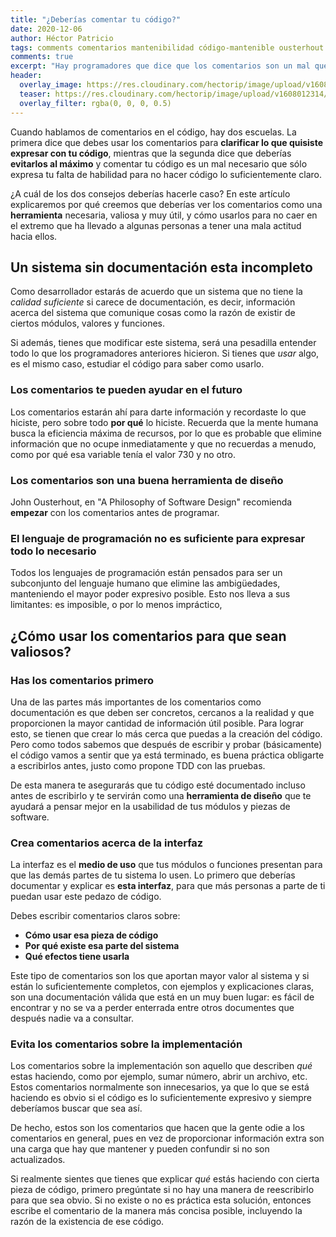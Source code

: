```yaml
---
title: "¿Deberías comentar tu código?"
date: 2020-12-06
author: Héctor Patricio
tags: comments comentarios mantenibilidad código-mantenible ousterhout aposd
comments: true
excerpt: "Hay programadores que dice que los comentarios son un mal que se debería evitar al máximo posible. Aquí proponemos lo contrario: usa los comentarios correctamente para crear código mantenible."
header:
  overlay_image: https://res.cloudinary.com/hectorip/image/upload/v1608012314/snapbuilder_ykt2d6.png
  teaser: https://res.cloudinary.com/hectorip/image/upload/v1608012314/snapbuilder_ykt2d6.png
  overlay_filter: rgba(0, 0, 0, 0.5)
---
```


Cuando hablamos de comentarios en el código, hay dos escuelas. La primera dice que debes usar los comentarios para **clarificar lo que quisiste expresar con tu código**, mientras que la segunda dice que deberías **evitarlos al máximo** y comentar tu código es un mal necesario que sólo expresa tu falta de habilidad para no hacer código lo suficientemente claro.

¿A cuál de los dos consejos deberías hacerle caso? En este artículo explicaremos por qué creemos que deberías ver los comentarios como una **herramienta** necesaria, valiosa y muy útil, y cómo usarlos para no caer en el extremo que ha llevado a algunas personas a tener una mala actitud hacia ellos.

## Un sistema sin documentación esta incompleto

Como desarrollador estarás de acuerdo que un sistema que no tiene la _calidad suficiente_ si carece de documentación, es decir, información acerca del sistema que comunique cosas como la razón de existir de ciertos módulos, valores y funciones.

Si además, tienes que modificar este sistema, será una pesadilla entender todo lo que los programadores anteriores hicieron. Si tienes que _usar_ algo, es el mismo caso, estudiar el código para saber como usarlo.

### Los comentarios te pueden ayudar en el futuro

Los comentarios estarán ahí para darte información y recordaste lo que hiciste, pero sobre todo **por qué** lo hiciste. Recuerda que la mente humana busca la eficiencia máxima de recursos, por lo que es probable que elimine información que no ocupe inmediatamente y que no recuerdas a menudo, como por qué esa variable tenía el valor 730 y no otro.

### Los comentarios son una buena herramienta de diseño

John Ousterhout, en "A Philosophy of Software Design" recomienda **empezar** con los comentarios antes de programar.

### El lenguaje de programación no es suficiente para expresar todo lo necesario

Todos los lenguajes de programación están pensados para ser un subconjunto del lenguaje humano que elimine las ambigüedades, manteniendo el mayor poder expresivo posible. Esto nos lleva a sus limitantes: es imposible, o por lo menos impráctico,
## ¿Cómo usar los comentarios para que sean valiosos?

### Has los comentarios primero

Una de las partes más importantes de los comentarios como documentación es que deben ser concretos, cercanos a la realidad y que proporcionen la mayor cantidad de información útil posible.
Para lograr esto, se tienen que crear lo más cerca que puedas a la creación del código. Pero como todos sabemos que después de escribir y probar (básicamente) el código vamos a sentir que ya está terminado, es buena práctica obligarte a escribirlos antes, justo como propone TDD con las pruebas.

De esta manera te asegurarás que tu código esté documentado incluso antes de escribirlo y te servirán como una **herramienta de diseño** que te ayudará a pensar mejor en la usabilidad de tus módulos y piezas de software.
### Crea comentarios acerca de la interfaz

La interfaz es el **medio de uso** que tus módulos o funciones presentan para que las demás partes de tu sistema lo usen. Lo primero que deberías documentar y explicar es **esta interfaz**, para que más personas a parte de ti puedan usar este pedazo de código.

Debes escribir comentarios claros sobre:

* **Cómo usar esa pieza de código**
* **Por qué existe esa parte del sistema**
* **Qué efectos tiene usarla**

Este tipo de comentarios son los que aportan mayor valor al sistema y si están lo suficientemente completos, con ejemplos y explicaciones claras, son una documentación válida que está en un muy buen lugar: es fácil de encontrar y no se va a perder enterrada entre otros documentes que después nadie va a consultar.


### Evita los comentarios sobre la implementación

Los comentarios sobre la implementación son aquello que describen _qué_ estas haciendo, como por ejemplo, sumar número, abrir un archivo, etc. Estos comentarios normalmente son innecesarios, ya que lo que se está haciendo es obvio si el código es lo suficientemente expresivo y siempre deberíamos buscar que sea así.

De hecho, estos son los comentarios que hacen que la gente odie a los comentarios en general, pues en vez de proporcionar información extra son una carga que hay que mantener y pueden confundir si no son actualizados.

Si realmente sientes que tienes que explicar _qué_ estás haciendo con cierta pieza de código, primero pregúntate si no hay una manera de reescribirlo para que sea obvio. Si no existe o no es práctica esta solución, entonces escribe el comentario de la manera más concisa posible, incluyendo la razón de la existencia de ese código.
